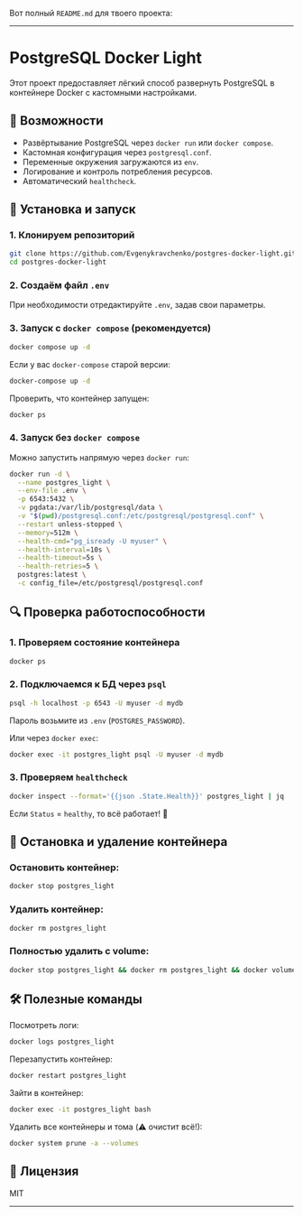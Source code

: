 Вот полный `README.md` для твоего проекта:  

---  

# PostgreSQL Docker Light  

Этот проект предоставляет лёгкий способ развернуть PostgreSQL в контейнере Docker с кастомными настройками.  

## 📌 Возможности  
- Развёртывание PostgreSQL через `docker run` или `docker compose`.  
- Кастомная конфигурация через `postgresql.conf`.  
- Переменные окружения загружаются из `env`.  
- Логирование и контроль потребления ресурсов.  
- Автоматический `healthcheck`.  

## 🚀 Установка и запуск  

### 1. Клонируем репозиторий  
```bash
git clone https://github.com/Evgenykravchenko/postgres-docker-light.git
cd postgres-docker-light
```

### 2. Создаём файл `.env`  
При необходимости отредактируйте `.env`, задав свои параметры.  

### 3. Запуск с `docker compose` (рекомендуется)  
```bash
docker compose up -d
```
Если у вас `docker-compose` старой версии:  
```bash
docker-compose up -d
```
Проверить, что контейнер запущен:  
```bash
docker ps
```

### 4. Запуск без `docker compose`  
Можно запустить напрямую через `docker run`:  
```bash
docker run -d \
  --name postgres_light \
  --env-file .env \
  -p 6543:5432 \
  -v pgdata:/var/lib/postgresql/data \
  -v "$(pwd)/postgresql.conf:/etc/postgresql/postgresql.conf" \
  --restart unless-stopped \
  --memory=512m \
  --health-cmd="pg_isready -U myuser" \
  --health-interval=10s \
  --health-timeout=5s \
  --health-retries=5 \
  postgres:latest \
  -c config_file=/etc/postgresql/postgresql.conf
```

## 🔍 Проверка работоспособности  

### 1. Проверяем состояние контейнера  
```bash
docker ps
```

### 2. Подключаемся к БД через `psql`  
```bash
psql -h localhost -p 6543 -U myuser -d mydb
```
Пароль возьмите из `.env` (`POSTGRES_PASSWORD`).  

Или через `docker exec`:  
```bash
docker exec -it postgres_light psql -U myuser -d mydb
```

### 3. Проверяем `healthcheck`  
```bash
docker inspect --format='{{json .State.Health}}' postgres_light | jq
```
Если `Status` = `healthy`, то всё работает! 🚀  

## 🛑 Остановка и удаление контейнера  

### Остановить контейнер:  
```bash
docker stop postgres_light
```
  
### Удалить контейнер:  
```bash
docker rm postgres_light
```

### Полностью удалить с volume:  
```bash
docker stop postgres_light && docker rm postgres_light && docker volume rm pgdata
```

## 🛠 Полезные команды  

Посмотреть логи:  
```bash
docker logs postgres_light
```

Перезапустить контейнер:  
```bash
docker restart postgres_light
```

Зайти в контейнер:  
```bash
docker exec -it postgres_light bash
```

Удалить все контейнеры и тома (⚠️ очистит всё!):  
```bash
docker system prune -a --volumes
```

## 📜 Лицензия  
MIT  

---  